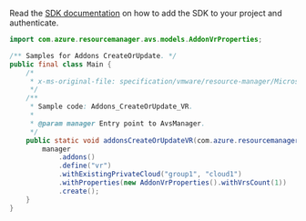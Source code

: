Read the [SDK documentation](https://github.com/Azure/azure-sdk-for-java/blob/azure-resourcemanager-avs_1.0.0-beta.3/sdk/avs/azure-resourcemanager-avs/README.md) on how to add the SDK to your project and authenticate.

```java
import com.azure.resourcemanager.avs.models.AddonVrProperties;

/** Samples for Addons CreateOrUpdate. */
public final class Main {
    /*
     * x-ms-original-file: specification/vmware/resource-manager/Microsoft.AVS/stable/2021-12-01/examples/Addons_CreateOrUpdate_VR.json
     */
    /**
     * Sample code: Addons_CreateOrUpdate_VR.
     *
     * @param manager Entry point to AvsManager.
     */
    public static void addonsCreateOrUpdateVR(com.azure.resourcemanager.avs.AvsManager manager) {
        manager
            .addons()
            .define("vr")
            .withExistingPrivateCloud("group1", "cloud1")
            .withProperties(new AddonVrProperties().withVrsCount(1))
            .create();
    }
}
```
